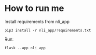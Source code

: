 # How to run me
Install requirements from nli_app

```
pip3 install -r nli_app/requirements.txt
```
Run:
```
flask --app nli_app
```